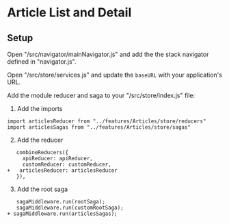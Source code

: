 # Article List and Detail

## Setup

Open "/src/navigator/mainNavigator.js" and add the the stack navigator defined in "navigator.js".

Open "/src/store/services.js" and update the `baseURL` with your application's URL.

Add the module reducer and saga to your "/src/store/index.js" file:
1. Add the imports
```
import articlesReducer from "../features/Articles/store/reducers"
import articlesSagas from "../features/Articles/store/sagas"
```
2. Add the reducer
```
   combineReducers({
     apiReducer: apiReducer,
     customReducer: customReducer,
+   articlesReducer: articlesReducer
   }),
```
3. Add the root saga
```
   sagaMiddleware.run(rootSaga);
   sagaMiddleware.run(customRootSaga);
+ sagaMiddleware.run(articlesSagas);
```